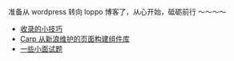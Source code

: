 准备从 wordpress 转向 loppo 博客了，从心开始，砥砺前行 ～～～～
- [收录的小技巧](/alon_doc/index.html)
- [Carp 从新浪维护的页面构建组件库](http://carp.sinaapp.com)
- [一些小面试题](/alon_interview/index.html)



